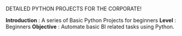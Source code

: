 DETAILED PYTHON PROJECTS FOR THE CORPORATE!

**Introduction** : A series of Basic Python Projects for beginners
**Level** : Beginners
**Objective** : Automate basic BI related tasks using Python.
